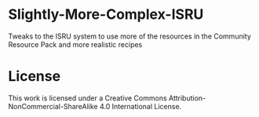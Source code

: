 # Slightly-More-Complex-ISRU
Tweaks to the ISRU system to use more of the resources in the Community Resource Pack and more realistic recipes
# License
This work is licensed under a Creative Commons Attribution-NonCommercial-ShareAlike 4.0 International License.
